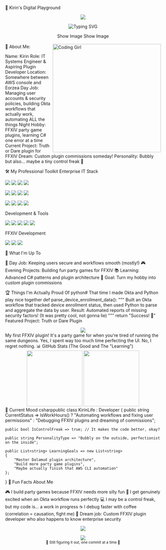 🌟 Kirin's Digital Playground
<p align="center">
  <img src="https://capsule-render.vercel.app/api?text=Hello%20World!%20✨&animation=fadeIn&type=waving&color=gradient&height=100&fontColor=ffffff&fontSize=32"/>
</p>
<p align="center">
  <img src="https://readme-typing-svg.herokuapp.com?font=Fira+Code&weight=500&size=24&duration=3000&pause=1000&color=FF69B4&center=true&vCenter=true&multiline=true&width=600&height=80&lines=IT+Systems+Engineer;FFXIV+Plugin+Enthusiast;Workflow+Automation+Lover!" alt="Typing SVG" />
</p>
<div align="center">
Show Image
Show Image
</div>
<br>
<img align="right" alt="Coding Girl" width="350" src="https://media.giphy.com/media/L8K62iTDkzGX6/giphy.gif">
👋 About Me:

Name: Kirin
Role: IT Systems Engineer & Aspiring Plugin Developer
Location: Somewhere between AWS console and Eorzea
Day Job: Managing user accounts & security policies, building Okta workflows that actually work, automating ALL the things
Night Hobby: FFXIV party game plugins, learning C# one error at a time
Current Project: Truth or Dare plugin for FFXIV
Dream: Custom plugin commissions someday!
Personality: Bubbly but also... maybe a tiny control freak 👀

🛠️ My Professional Toolkit
Enterprise IT Stack
<p align="left">
  <img src="https://img.shields.io/badge/Okta-007DC1?style=for-the-badge&logo=okta&logoColor=white"/>
  <img src="https://img.shields.io/badge/Okta%20Workflows-007DC1?style=for-the-badge&logoColor=white"/>
  <img src="https://img.shields.io/badge/JumpCloud-FF6900?style=for-the-badge&logoColor=white"/>
  <img src="https://img.shields.io/badge/AWS-232F3E?style=for-the-badge&logo=amazon-aws&logoColor=white"/>
</p>
<p align="left">
  <img src="https://img.shields.io/badge/Microsoft%20Azure-0078D4?style=for-the-badge&logo=microsoft-azure&logoColor=white"/>
  <img src="https://img.shields.io/badge/Microsoft%20Exchange-0078D4?style=for-the-badge&logo=microsoft-exchange&logoColor=white"/>
  <img src="https://img.shields.io/badge/Microsoft%20Intune-0078D4?style=for-the-badge&logo=microsoft&logoColor=white"/>
  <img src="https://img.shields.io/badge/Google%20Workspace-4285F4?style=for-the-badge&logo=google&logoColor=white"/>
</p>
<p align="left">
  <img src="https://img.shields.io/badge/CrowdStrike-E01F3D?style=for-the-badge&logo=crowdstrike&logoColor=white"/>
  <img src="https://img.shields.io/badge/Mosyle-5865F2?style=for-the-badge"/>
  <img src="https://img.shields.io/badge/Kandji-4A90E2?style=for-the-badge"/>
  <img src="https://img.shields.io/badge/Twingate-6B46C1?style=for-the-badge"/>
</p>
Development & Tools
<p align="left">
  <img src="https://img.shields.io/badge/Python-3776AB?style=for-the-badge&logo=python&logoColor=white"/>
  <img src="https://img.shields.io/badge/C%23-239120?style=for-the-badge&logo=c-sharp&logoColor=white"/>
  <img src="https://img.shields.io/badge/SQL-CC2927?style=for-the-badge&logo=microsoft-sql-server&logoColor=white"/>
  <img src="https://img.shields.io/badge/Excel-217346?style=for-the-badge&logo=microsoft-excel&logoColor=white"/>
  <img src="https://img.shields.io/badge/Hyper--V-0078D4?style=for-the-badge&logo=microsoft&logoColor=white"/>
</p>
FFXIV Development
<p align="left">
  <img src="https://img.shields.io/badge/Dalamud-FF69B4?style=for-the-badge"/>
  <img src="https://img.shields.io/badge/ImGui-00D4AA?style=for-the-badge"/>
  <img src="https://img.shields.io/badge/Party%20Games-9D4EDD?style=for-the-badge"/>
</p>
🎯 What I'm Up To

💼 Day Job: Keeping users secure and workflows smooth (mostly!)
🎮 Evening Projects: Building fun party games for FFXIV
📚 Learning: Advanced C# patterns and plugin architecture
🌟 Goal: Turn my hobby into custom plugin commissions

🏆 Things I'm Actually Proud Of
python# That time I made Okta and Python play nice together
def parse_device_enrollment_data():
    """
    Built an Okta workflow that tracked device enrollment status,
    then used Python to parse and aggregate the data by user.
    Result: Automated reports of missing security factors!
    (It was pretty cool, not gonna lie)
    """
    return "Success! 🎉"
Featured Project: Truth or Dare Plugin
<div align="center">
  <a href="https://github.com/kirin-xiv/FFToD-Release">
    <img src="https://github-readme-stats.vercel.app/api/pin/?username=kirin-xiv&repo=FFToD-Release&theme=radical&border_radius=15&bg_color=0d1117&title_color=FF69B4&icon_color=9D4EDD&text_color=ffffff" />
  </a>
</div>
My first FFXIV plugin! It's a party game for when you're tired of running the same dungeons. Yes, I spent way too much time perfecting the UI. No, I regret nothing.
📊 GitHub Stats (The Good and The "Learning")
<div align="center">
  <img height="180em" src="https://github-readme-stats.vercel.app/api?username=kirin-xiv&show_icons=true&theme=radical&include_all_commits=true&count_private=true&border_radius=15&bg_color=0d1117&title_color=FF69B4&icon_color=9D4EDD&text_color=ffffff"/>
  <img height="180em" src="https://github-readme-stats.vercel.app/api/top-langs/?username=kirin-xiv&layout=compact&langs_count=6&theme=radical&border_radius=15&bg_color=0d1117&title_color=FF69B4&text_color=ffffff"/>
</div>
💭 Current Mood
csharppublic class KirinLife : Developer
{
    public string CurrentStatus => IsWorkHours() ? 
        "Automating workflows and fixing user permissions" : 
        "Debugging FFXIV plugins and dreaming of commissions";
        
    public bool IsControlFreak => true; // It makes the code better, okay?
    
    public string PersonalityType => "Bubbly on the outside, perfectionist on the inside";
    
    public List<string> LearningGoals => new List<string>
    {
        "Master Dalamud plugin architecture",
        "Build more party game plugins", 
        "Maybe actually finish that AWS CLI automation"
    };
}
🌈 Fun Facts About Me

🎮 I build party games because FFXIV needs more silly fun
🤖 I get genuinely excited when an Okta workflow runs perfectly
💻 I may be a control freak, but my code is... a work in progress
☕ I debug faster with coffee (correlation = causation, fight me)
🎯 Dream job: Custom FFXIV plugin developer who also happens to know enterprise security


<p align="center">
  <img src="https://capsule-render.vercel.app/api?type=waving&color=gradient&height=80&section=footer"/>
</p>
<div align="center">
  <img src="https://komarev.com/ghpvc/?username=kirin-xiv&color=FF69B4&style=flat-square&label=Visitors" />
  <br>
  <sub>💜 Still figuring it out, one commit at a time 💜</sub>
</div>

